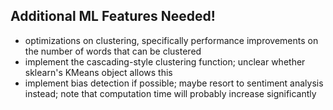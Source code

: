 ## Additional ML Features Needed!
+ optimizations on clustering, specifically performance improvements on the number of words that can be clustered
+ implement the cascading-style clustering function; unclear whether sklearn's KMeans object allows this
+ implement bias detection if possible; maybe resort to sentiment analysis instead; note that computation time will probably increase significantly